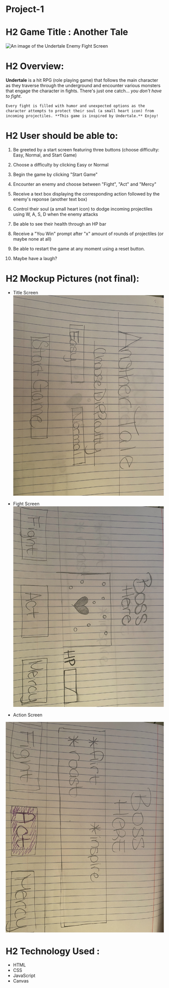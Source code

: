 # Project-1

# H2 Game Title : Another Tale

![An image of the Undertale Enemy Fight Screen](https://64.media.tumblr.com/0cf3211377959d9e14baa20933917a22/tumblr_ofoj4lOWZ51ueyr6yo3_1280.jpg)

# H2 Overview:

**Undertale** is a hit RPG (role playing game) that follows the main character as they traverse through the underground and encounter various monsters that engage the character in fights. There's just one catch... _you don't have to fight_.

    Every fight is filled with humor and unexpected options as the character attempts to protect their soul (a small heart icon) from incoming projectiles. **This game is inspired by Undertale.** Enjoy!

# H2 User should be able to:

1.  Be greeted by a start screen featuring three buttons (choose difficulty: Easy, Normal, and Start Game)

2.  Choose a difficulty by clicking Easy or Normal

3.  Begin the game by clicking "Start Game"

4.  Encounter an enemy and choose between "Fight", "Act" and "Mercy"

5.  Receive a text box displaying the corresponding action followed by the enemy's reponse (another text box)

6.  Control their soul (a small heart icon) to dodge incoming projectiles using W, A, S, D when the enemy attacks

7.  Be able to see their health through an HP bar

8.  Receive a "You Win" prompt after "x" amount of rounds of projectiles (or maybe none at all)

9.  Be able to restart the game at any moment using a reset button.

10. Maybe have a laugh?

# H2 Mockup Pictures (not final):

- Title Screen
  ![title screen](/Images/Game-Project%20title%20screen.jpeg)

- Fight Screen
  ![fight screen](/Images/Game%20Project%20Fight%20Screen.jpeg)

- Action Screen

![action screen](/Images/Game%20Project%20Action%20Screen.jpeg)

# H2 Technology Used :

- HTML
- CSS
- JavaScript
- Canvas
